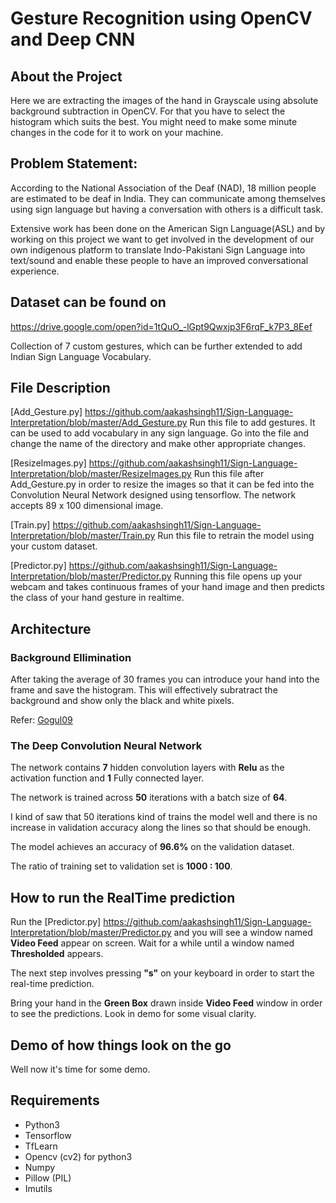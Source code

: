 # Gesture Recognition using OpenCV and Deep CNN

## About the Project

Here we are extracting the images of the hand in Grayscale using absolute background subtraction in OpenCV. For that you have to select the histogram which suits the best. You might need to make some minute changes in the code for it to work on your machine.

## Problem Statement:

According to the National Association of the Deaf (NAD), 18 million people are estimated to be deaf in India. They can communicate among themselves using sign language  but having a conversation with others is a difficult task. 

Extensive work has been done on the American Sign Language(ASL) and by working on this project we want to get involved in the development of our own indigenous platform to translate Indo-Pakistani Sign Language into text/sound and enable these people to have an improved conversational experience. 

## Dataset can be found on

https://drive.google.com/open?id=1tQuO_-lGpt9Qwxjp3F6rqF_k7P3_8Eef

Collection of 7 custom gestures, which can be further extended to add Indian Sign Language Vocabulary.

## File Description

[Add_Gesture.py] https://github.com/aakashsingh11/Sign-Language-Interpretation/blob/master/Add_Gesture.py Run this file to add gestures. It can be used to add vocabulary in any sign language. Go into the file and change the name of the directory and make other appropriate changes.

[ResizeImages.py] https://github.com/aakashsingh11/Sign-Language-Interpretation/blob/master/ResizeImages.py Run this file after Add_Gesture.py in order to resize the images so that it can be fed into the Convolution Neural Network designed using tensorflow. The network accepts 89 x 100 dimensional image.

[Train.py] https://github.com/aakashsingh11/Sign-Language-Interpretation/blob/master/Train.py  Run this file  to retrain the model using your custom dataset.

[Predictor.py] https://github.com/aakashsingh11/Sign-Language-Interpretation/blob/master/Predictor.py Running this file opens up your webcam and takes continuous frames of your hand image and then predicts the class of your hand gesture in realtime.

## Architecture

### Background Ellimination 

After taking the average of 30 frames you can introduce your hand into the frame and save the histogram. This will effectively subratract the background and show only the black and white pixels.

Refer: [Gogul09](https://github.com/Gogul09) 


### The Deep Convolution Neural Network

The network contains **7** hidden convolution layers with **Relu** as the activation function and **1** Fully connected layer.

The network is trained across **50** iterations with a batch size of **64**.

I kind of saw that 50 iterations kind of trains the model well and there is no increase in validation accuracy along the lines so that should be enough.

The model achieves an accuracy of **96.6%** on the validation dataset.

The ratio of training set to validation set is **1000 : 100**.

## How to run the RealTime prediction

Run the [Predictor.py] https://github.com/aakashsingh11/Sign-Language-Interpretation/blob/master/Predictor.py and you will see a window named **Video Feed** appear on screen. Wait for a while until a window named **Thresholded** appears.

The next step involves pressing **"s"** on your keyboard in order to start the real-time prediction.

Bring your hand in the **Green Box** drawn inside **Video Feed** window in order to see the predictions.
Look in demo for some visual clarity.

## Demo of how things look on the go

Well now it's time for some demo.



## Requirements

* Python3
* Tensorflow
* TfLearn
* Opencv (cv2) for python3
* Numpy
* Pillow (PIL)
* Imutils

